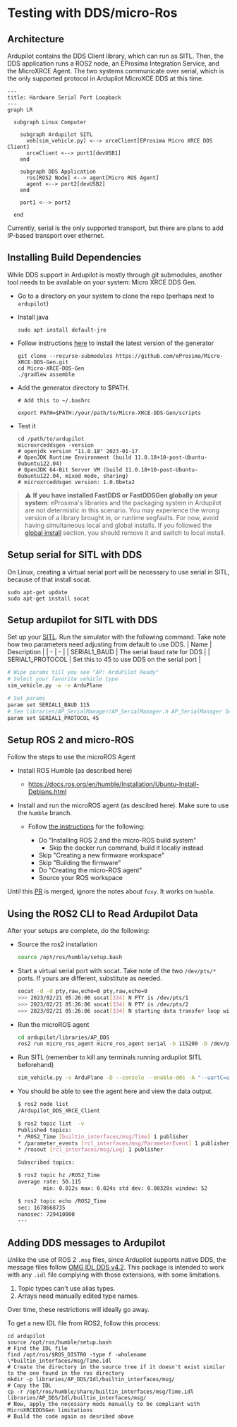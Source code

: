 # Testing with DDS/micro-Ros

## Architecture

Ardupilot contains the DDS Client library, which can run as SITL. Then, the DDS application runs a ROS2 node, an EProsima Integration Service, and the MicroXRCE Agent. The two systems communicate over serial, which is the only supported protocol in Ardupilot MicroXCE DDS at this time.

```mermaid
---
title: Hardware Serial Port Loopback
---
graph LR

  subgraph Linux Computer

    subgraph Ardupilot SITL
      veh[sim_vehicle.py] <--> xrceClient[EProsima Micro XRCE DDS Client]
      xrceClient <--> port1[devUSB1]
    end

    subgraph DDS Application
      ros[ROS2 Node] <--> agent[Micro ROS Agent]
      agent <--> port2[devUSB2]
    end

    port1 <--> port2

  end
```

Currently, serial is the only supported transport, but there are plans to add IP-based transport over ethernet. 

## Installing Build Dependencies

While DDS support in Ardupilot is mostly through git submodules, another tool needs to be available on your system: Micro XRCE DDS Gen.

- Go to a directory on your system to clone the repo (perhaps next to `ardupilot`)
- Install java
  ```console
  sudo apt install default-jre
  ````
- Follow instructions [here](https://micro-xrce-dds.docs.eprosima.com/en/latest/installation.html#installing-the-micro-xrce-dds-gen-tool) to install the latest version of the generator
  ```console
  git clone --recurse-submodules https://github.com/eProsima/Micro-XRCE-DDS-Gen.git
  cd Micro-XRCE-DDS-Gen
  ./gradlew assemble
  ```

- Add the generator directory to $PATH. 
  ```console
  # Add this to ~/.bashrc

  export PATH=$PATH:/your/path/to/Micro-XRCE-DDS-Gen/scripts
  ```
- Test it
  ```console
  cd /path/to/ardupilot
  microxrceddsgen -version
  # openjdk version "11.0.18" 2023-01-17
  # OpenJDK Runtime Environment (build 11.0.18+10-post-Ubuntu-0ubuntu122.04)
  # OpenJDK 64-Bit Server VM (build 11.0.18+10-post-Ubuntu-0ubuntu122.04, mixed mode, sharing)
  # microxrceddsgen version: 1.0.0beta2
  ```

> :warning: **If you have installed FastDDS or FastDDSGen globally on your system**:
eProsima's libraries and the packaging system in Ardupilot are not determistic in this scenario.
You may experience the wrong version of a library brought in, or runtime segfaults.
For now, avoid having simultaneous local and global installs.
If you followed the [global install](https://fast-dds.docs.eprosima.com/en/latest/installation/sources/sources_linux.html#global-installation)
section, you should remove it and switch to local install.

## Setup serial for SITL with DDS

On Linux, creating a virtual serial port will be necessary to use serial in SITL, because of that install socat.

```
sudo apt-get update
sudo apt-get install socat
```

## Setup ardupilot for SITL with DDS

Set up your [SITL](https://ardupilot.org/dev/docs/setting-up-sitl-on-linux.html).
Run the simulator with the following command. Take note how two parameters need adjusting from default to use DDS.
| Name | Description |
| - | - |
| SERIAL1_BAUD | The serial baud rate for DDS |
| SERIAL1_PROTOCOL | Set this to 45 to use DDS on the serial port |
```bash
# Wipe params till you see "AP: ArduPilot Ready"
# Select your favorite vehicle type
sim_vehicle.py -w -v ArduPlane

# Set params
param set SERIAL1_BAUD 115
# See libraries/AP_SerialManager/AP_SerialManager.h AP_SerialManager SerialProtocol_DDS_XRCE
param set SERIAL1_PROTOCOL 45
```
## Setup ROS 2 and micro-ROS

Follow the steps to use the microROS Agent

- Install ROS Humble (as described here)

  - https://docs.ros.org/en/humble/Installation/Ubuntu-Install-Debians.html

- Install and run the microROS agent (as descibed here). Make sure to use the `humble` branch.
  - Follow [the instructions](https://micro.ros.org/docs/tutorials/core/first_application_linux/) for the following:

    - Do "Installing ROS 2 and the micro-ROS build system"
      - Skip the docker run command, build it locally instead
    - Skip "Creating a new firmware workspace"
    - Skip "Building the firmware"
    - Do "Creating the micro-ROS agent"
    - Source your ROS workspace

Until this [PR](https://github.com/micro-ROS/micro-ROS.github.io/pull/401) is merged, ignore the notes about `foxy`. It works on `humble`.

## Using the ROS2 CLI to Read Ardupilot Data

After your setups are complete, do the following:

- Source the ros2 installation
  ```bash
  source /opt/ros/humble/setup.bash
  ```
- Start a virtual serial port with socat. Take note of the two `/dev/pts/*` ports. If yours are different, substitute as needed.
  ```bash
  socat -d -d pty,raw,echo=0 pty,raw,echo=0
  >>> 2023/02/21 05:26:06 socat[334] N PTY is /dev/pts/1
  >>> 2023/02/21 05:26:06 socat[334] N PTY is /dev/pts/2
  >>> 2023/02/21 05:26:06 socat[334] N starting data transfer loop with FDs [5,5] and [7,7]
  ```
- Run the microROS agent
  ```bash
  cd ardupilot/libraries/AP_DDS
  ros2 run micro_ros_agent micro_ros_agent serial -b 115200 -D /dev/pts/2  -r dds_xrce_profile.xml # (assuming we are using tty/pts/2 for DDS Application)
  ```
- Run SITL (remember to kill any terminals running ardupilot SITL beforehand)
  ```bash
  sim_vehicle.py -v ArduPlane -D --console --enable-dds -A "--uartC=uart:/dev/pts/1" # (assuming we are using /dev/pts/1 for Ardupilot SITL)
  ```
- You should be able to see the agent here and view the data output.
  ```bash
  $ ros2 node list
  /Ardupilot_DDS_XRCE_Client

  $ ros2 topic list  -v
  Published topics:
  * /ROS2_Time [builtin_interfaces/msg/Time] 1 publisher
  * /parameter_events [rcl_interfaces/msg/ParameterEvent] 1 publisher
  * /rosout [rcl_interfaces/msg/Log] 1 publisher

  Subscribed topics:

  $ ros2 topic hz /ROS2_Time
  average rate: 50.115
          min: 0.012s max: 0.024s std dev: 0.00328s window: 52

  $ ros2 topic echo /ROS2_Time 
  sec: 1678668735
  nanosec: 729410000
  ---
  ```

## Adding DDS messages to Ardupilot

Unlike the use of ROS 2 `.msg` files, since Ardupilot supports native DDS, the message files follow [OMG IDL DDS v4.2](https://www.omg.org/spec/IDL/4.2/PDF).
This package is intended to work with any `.idl` file complying with those extensions, with some limitations. 

1. Topic types can't use alias types.
1. Arrays need manually edited type names. 

Over time, these restrictions will ideally go away. 

To get a new IDL file from ROS2, follow this process:
```console
cd ardupilot
source /opt/ros/humble/setup.bash
# Find the IDL file
find /opt/ros/$ROS_DISTRO -type f -wholename \*builtin_interfaces/msg/Time.idl
# Create the directory in the source tree if it doesn't exist similar to the one found in the ros directory
mkdir -p libraries/AP_DDS/Idl/builtin_interfaces/msg/
# Copy the IDL
cp -r /opt/ros/humble/share/builtin_interfaces/msg/Time.idl libraries/AP_DDS/Idl/builtin_interfaces/msg/
# Now, apply the necessary mods manually to be compliant with MicroXRCEDDSGen limitations
# Build the code again as desribed above
```
